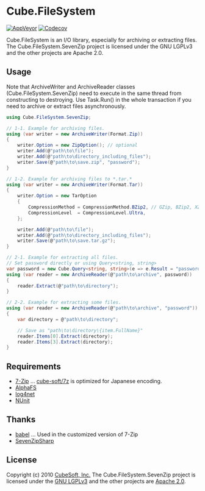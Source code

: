 Cube.FileSystem
====

[![AppVeyor](https://ci.appveyor.com/api/projects/status/6exuqpkn7ct3a790?svg=true)](https://ci.appveyor.com/project/clown/cube-filesystem)
[![Codecov](https://codecov.io/gh/cube-soft/Cube.FileSystem/branch/master/graph/badge.svg)](https://codecov.io/gh/cube-soft/Cube.FileSystem)

Cube.FileSystem is an I/O library, especially for archiving or extracting files.
The Cube.FileSystem.SevenZip project is licensed under the GNU LGPLv3 and the other projects are Apache 2.0.

## Usage

Note that ArchiveWriter and ArchiveReader classes (Cube.FileSystem.SevenZip) need to execute in the same thread from constructing to destroying.
Use Task.Run() in the whole transaction if you need to archive or extract files asynchronously.

```cs
using Cube.FileSystem.SevenZip;

// 1-1. Example for archiving files.
using (var writer = new ArchiveWriter(Format.Zip))
{
    writer.Option = new ZipOption(); // optional
    writer.Add(@"path\to\file");
    writer.Add(@"path\to\directory_including_files");
    writer.Save(@"path\to\save.zip", "password");
}

// 1-2. Example for archiving files to *.tar.*
using (var writer = new ArchiveWriter(Format.Tar))
{
    writer.Option = new TarOption
    {
        CompressionMethod = CompressionMethod.BZip2, // GZip, BZip2, XZ or Copy
        CompressionLevel  = CompressionLevel.Ultra,
    };

    writer.Add(@"path\to\file");
    writer.Add(@"path\to\directory_including_files");
    writer.Save(@"path\to\save.tar.gz");
}

// 2-1. Example for extracting all files.
// Set password directly or using Query<string, string>
var password = new Cube.Query<string, string>(e => e.Result = "password");
using (var reader = new ArchiveReader(@"path\to\archive", password))
{
    reader.Extract(@"path\to\directory");
}

// 2-2. Example for extracting some files.
using (var reader = new ArchiveReader(@"path\to\archive", "password"))
{
    var directory = @"path\to\directory";

    // Save as "path\to\directory\{item.FullName}"
    reader.Items[0].Extract(directory);
    reader.Items[3].Extract(directory);
}
```

## Requirements

* [7-Zip](http://www.7-zip.org/) ... [cube-soft/7z](https://github.com/cube-soft/7z) is optimized for Japanese encoding.
* [AlphaFS](http://alphafs.alphaleonis.com/)
* [log4net](https://logging.apache.org/log4net/)
* [NUnit](http://nunit.org/)

## Thanks

* [babel](http://tricklib.com/cxx/ex/babel/) ... Used in the customized version of 7-Zip
* [SevenZipSharp](https://www.nuget.org/packages/SevenZipSharp/)

## License
 
Copyright (c) 2010 [CubeSoft, Inc.](http://www.cube-soft.jp/)
The Cube.FileSystem.SevenZip project is licensed under the [GNU LGPLv3](https://github.com/cube-soft/Cube.FileSystem/blob/master/Libraries/SevenZip/License.txt)
and the other projects are [Apache 2.0](https://github.com/cube-soft/Cube.FileSystem/blob/master/License.txt).